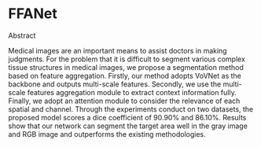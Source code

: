 # FFANet
Abstract

Medical images are an important means to assist doctors in making judgments. For the problem that it is difficult to segment various complex tissue structures in medical images, we propose a segmentation method based on feature aggregation. Firstly, our method adopts VoVNet as the backbone and outputs multi-scale features. Secondly, we use the multi-scale features aggregation module to extract context information fully. Finally, we adopt an attention module to consider the relevance of each spatial and channel. Through the experiments conduct on two datasets, the proposed model scores a dice coefficient of 90.90$\%$ and 86.10$\%$. Results show that our network can segment the target area well in the gray image and RGB image and outperforms the existing methodologies.
